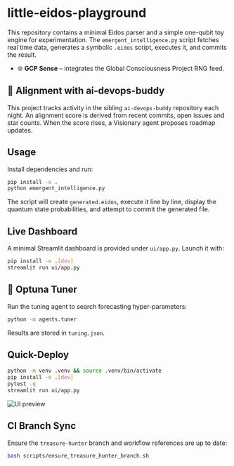 # little-eidos-playground

This repository contains a minimal Eidos parser and a simple one-qubit toy engine
for experimentation. The `emergent_intelligence.py` script fetches real time data,
generates a symbolic `.eidos` script, executes it, and commits the result.

- 🌐 **GCP Sense** – integrates the Global Consciousness Project RNG feed.

## 🤝 Alignment with ai-devops-buddy

This project tracks activity in the sibling `ai-devops-buddy` repository each
night. An alignment score is derived from recent commits, open issues and star
counts. When the score rises, a Visionary agent proposes roadmap updates.

## Usage

Install dependencies and run:

```bash
pip install -e .
python emergent_intelligence.py
```

The script will create `generated.eidos`, execute it line by line, display the
quantum state probabilities, and attempt to commit the generated file.

## Live Dashboard

A minimal Streamlit dashboard is provided under `ui/app.py`.
Launch it with:

```bash
pip install -e .[dev]
streamlit run ui/app.py
```

## 🔧 Optuna Tuner

Run the tuning agent to search forecasting hyper-parameters:

```bash
python -m agents.tuner
```

Results are stored in `tuning.json`.

## Quick-Deploy

```bash
python -m venv .venv && source .venv/bin/activate
pip install -e .[dev]
pytest -q
streamlit run ui/app.py
```

![UI preview](docs/ui_preview.png)

## CI Branch Sync

Ensure the `treasure-hunter` branch and workflow references are up to date:

```bash
bash scripts/ensure_treasure_hunter_branch.sh
```

